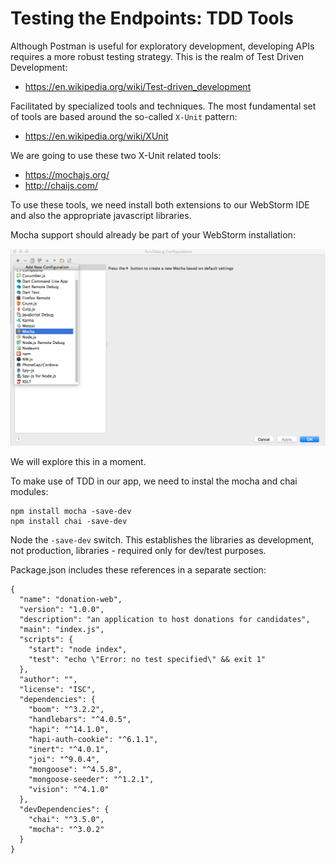 # Testing the Endpoints: TDD Tools

Although Postman is useful for exploratory development, developing APIs requires a more robust testing strategy. This is the realm of Test Driven Development:

- <https://en.wikipedia.org/wiki/Test-driven_development>

Facilitated by specialized tools and techniques. The most fundamental set of tools are based around the so-called `X-Unit` pattern:

- <https://en.wikipedia.org/wiki/XUnit>

We are going to use these two X-Unit related tools:

- <https://mochajs.org/>
- <http://chaijs.com/>

To use these tools, we need install both extensions to our WebStorm IDE and also the appropriate javascript libraries.

Mocha support should already be part of your WebStorm installation:

![](img/11x.png)

We will explore this in a moment.

To make use of TDD in our app, we need to instal the mocha and chai modules:

~~~
npm install mocha -save-dev
npm install chai -save-dev
~~~

Node the `-save-dev` switch. This establishes the libraries as development, not production, libraries - required only for dev/test purposes. 

Package.json includes these references in a separate section:

~~~
{
  "name": "donation-web",
  "version": "1.0.0",
  "description": "an application to host donations for candidates",
  "main": "index.js",
  "scripts": {
    "start": "node index",
    "test": "echo \"Error: no test specified\" && exit 1"
  },
  "author": "",
  "license": "ISC",
  "dependencies": {
    "boom": "^3.2.2",
    "handlebars": "^4.0.5",
    "hapi": "^14.1.0",
    "hapi-auth-cookie": "^6.1.1",
    "inert": "^4.0.1",
    "joi": "^9.0.4",
    "mongoose": "^4.5.8",
    "mongoose-seeder": "^1.2.1",
    "vision": "^4.1.0"
  },
  "devDependencies": {
    "chai": "^3.5.0",
    "mocha": "^3.0.2"
  }
}

~~~